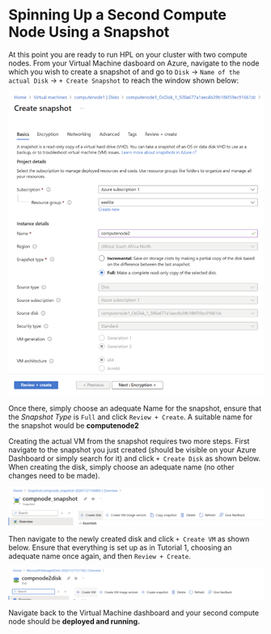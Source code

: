 # Spinning Up a Second Compute Node Using a Snapshot

At this point you are ready to run HPL on your cluster with two compute nodes. From your Virtual Machine dasboard on Azure, navigate to the node which you wish to create a snapshot of and go to `Disk` &rarr; `Name of the actual Disk` &rarr; `+ Create Snapshot` to reach the window shown below:

<img alt="Creating a snapshot." src="./resources/create_snapshot.png"/>

Once there, simply choose an adequate Name for the snapshot, ensure that the *Snapshot Type* is `Full` and click `Review + Create`. A suitable name for the snapshot would be <b>computenode2</b>


Creating the actual VM from the snapshot requires two more steps. First navigate to the snapshot you just created (should be visible on your Azure Dashboard or simply search for it) and click `+ Create Disk` as shown below. When creating the disk, simply choose an adequate name (no other changes need to be made).

<img alt="Step one of creating the VM." src="./resources/create_disk.png"/>

Then navigate to the newly created disk and click `+ Create VM` as shown below. Ensure that everything is set up as in Tutorial 1, choosing an adequate name once again, and then `Review + Create`.

<img alt="Step two of creating the VM." src="./resources/create_vm.png"/>

Navigate back to the Virtual Machine dashboard and your second compute node should be <b>deployed and running.</b> 


